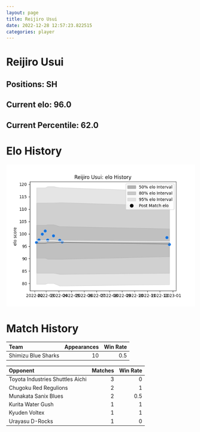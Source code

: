 ```yaml
---  
layout: page  
title: Reijiro Usui  
date: 2022-12-28 12:57:23.822515  
categories: player  
---
```

# Reijiro Usui

## Positions: SH

## Current elo: 96.0

## Current Percentile: 62.0

# Elo History


![elo history](history_ReijiroUsui.png)
# Match History


| Team                |   Appearances |   Win Rate |
|:--------------------|--------------:|-----------:|
| Shimizu Blue Sharks |            10 |        0.5 |

| Opponent                         |   Matches |   Win Rate |
|:---------------------------------|----------:|-----------:|
| Toyota Industries Shuttles Aichi |         3 |        0   |
| Chugoku Red Regulions            |         2 |        1   |
| Munakata Sanix Blues             |         2 |        0.5 |
| Kurita Water Gush                |         1 |        1   |
| Kyuden Voltex                    |         1 |        1   |
| Urayasu D-Rocks                  |         1 |        0   |